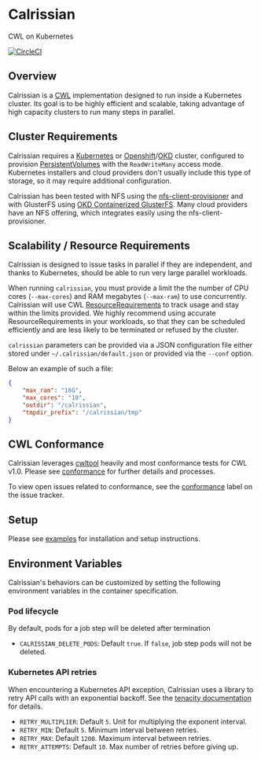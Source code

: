 # Calrissian

CWL on Kubernetes

[![CircleCI](https://circleci.com/gh/Duke-GCB/calrissian.svg?style=svg)](https://circleci.com/gh/Duke-GCB/calrissian)

## Overview

Calrissian is a [CWL](https://www.commonwl.org) implementation designed to run inside a Kubernetes cluster. Its goal is to be highly efficient and scalable, taking advantage of high capacity clusters to run many steps in parallel.

## Cluster Requirements

Calrissian requires a [Kubernetes](https://kubernetes.io) or [Openshift](https://www.openshift.com)/[OKD](https://www.okd.io) cluster, configured to provision [PersistentVolumes](https://kubernetes.io/docs/concepts/storage/persistent-volumes/) with the `ReadWriteMany` access mode. Kubernetes installers and cloud providers don't usually include this type of storage, so it may require additional configuration.

Calrissian has been tested with NFS using the [nfs-client-provisioner](https://github.com/kubernetes-incubator/external-storage/tree/master/nfs-client) and with GlusterFS using [OKD Containerized GlusterFS](https://docs.okd.io/3.11/install_config/persistent_storage/persistent_storage_glusterfs.html). Many cloud providers have an NFS offering, which integrates easily using the nfs-client-provisioner.

## Scalability / Resource Requirements

Calrissian is designed to issue tasks in parallel if they are independent, and thanks to Kubernetes, should be able to run very large parallel workloads.

When running `calrissian`, you must provide a limit the the number of CPU cores (`--max-cores`) and RAM megabytes (`--max-ram`) to use concurrently. Calrissian will use CWL [ResourceRequirements](https://www.commonwl.org/v1.0/CommandLineTool.html#ResourceRequirement) to track usage and stay within the limits provided. We highly recommend using accurate ResourceRequirements in your workloads, so that they can be scheduled efficiently and are less likely to be terminated or refused by the cluster.

`calrissian` parameters can be provided via a JSON configuration file either stored under `~/.calrissian/default.json` or provided via the `--conf` option.

Below an example of such a file:

```json
{
    "max_ram": "16G",
    "max_cores": "10",
    "outdir": "/calrissian",
    "tmpdir_prefix": "/calrissian/tmp"
}
```

## CWL Conformance

Calrissian leverages [cwltool](https://github.com/common-workflow-language/cwltool) heavily and most conformance tests for CWL v1.0. Please see [conformance](conformance) for further details and processes.

To view open issues related to conformance, see the [conformance](https://github.com/Duke-GCB/calrissian/issues?q=is%3Aopen+is%3Aissue+label%3Aconformance) label on the issue tracker.

## Setup

Please see [examples](examples) for installation and setup instructions.

## Environment Variables

Calrissian's behaviors can be customized by setting the following environment variables in the container specification.

### Pod lifecycle

By default, pods for a job step will be deleted after termination

- `CALRISSIAN_DELETE_PODS`: Default `true`. If `false`, job step pods will not be deleted.

### Kubernetes API retries

When encountering a Kubernetes API exception, Calrissian uses a library to retry API calls with an exponential backoff. See the [tenacity documentation](https://tenacity.readthedocs.io/en/latest/index.html#waiting-before-retrying) for details.

- `RETRY_MULTIPLIER`: Default `5`. Unit for multiplying the exponent interval.
- `RETRY_MIN`: Default `5`. Minimum interval between retries.
- `RETRY_MAX`: Default `1200`. Maximum interval between retries.
- `RETRY_ATTEMPTS`: Default `10`. Max number of retries before giving up.
